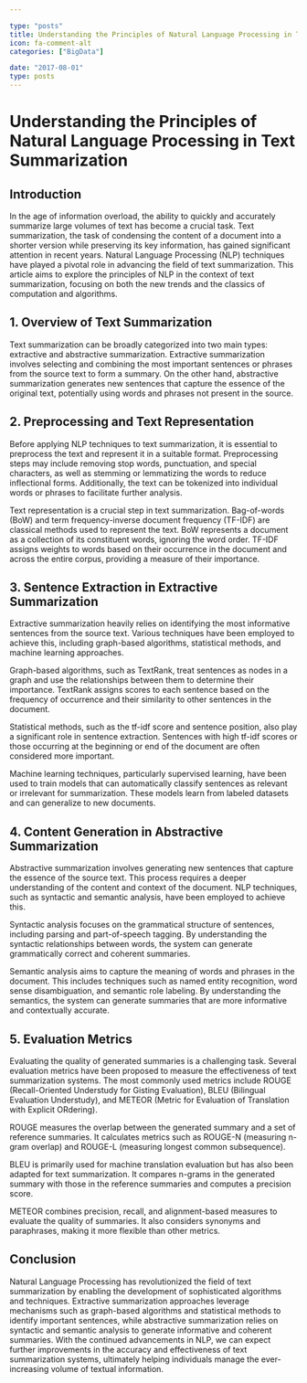 ```yaml
---

type: "posts"
title: Understanding the Principles of Natural Language Processing in Text Summarization
icon: fa-comment-alt
categories: ["BigData"]

date: "2017-08-01"
type: posts
---
```





# Understanding the Principles of Natural Language Processing in Text Summarization

## Introduction

In the age of information overload, the ability to quickly and accurately summarize large volumes of text has become a crucial task. Text summarization, the task of condensing the content of a document into a shorter version while preserving its key information, has gained significant attention in recent years. Natural Language Processing (NLP) techniques have played a pivotal role in advancing the field of text summarization. This article aims to explore the principles of NLP in the context of text summarization, focusing on both the new trends and the classics of computation and algorithms.

## 1. Overview of Text Summarization

Text summarization can be broadly categorized into two main types: extractive and abstractive summarization. Extractive summarization involves selecting and combining the most important sentences or phrases from the source text to form a summary. On the other hand, abstractive summarization generates new sentences that capture the essence of the original text, potentially using words and phrases not present in the source.

## 2. Preprocessing and Text Representation

Before applying NLP techniques to text summarization, it is essential to preprocess the text and represent it in a suitable format. Preprocessing steps may include removing stop words, punctuation, and special characters, as well as stemming or lemmatizing the words to reduce inflectional forms. Additionally, the text can be tokenized into individual words or phrases to facilitate further analysis.

Text representation is a crucial step in text summarization. Bag-of-words (BoW) and term frequency-inverse document frequency (TF-IDF) are classical methods used to represent the text. BoW represents a document as a collection of its constituent words, ignoring the word order. TF-IDF assigns weights to words based on their occurrence in the document and across the entire corpus, providing a measure of their importance.

## 3. Sentence Extraction in Extractive Summarization

Extractive summarization heavily relies on identifying the most informative sentences from the source text. Various techniques have been employed to achieve this, including graph-based algorithms, statistical methods, and machine learning approaches.

Graph-based algorithms, such as TextRank, treat sentences as nodes in a graph and use the relationships between them to determine their importance. TextRank assigns scores to each sentence based on the frequency of occurrence and their similarity to other sentences in the document.

Statistical methods, such as the tf-idf score and sentence position, also play a significant role in sentence extraction. Sentences with high tf-idf scores or those occurring at the beginning or end of the document are often considered more important.

Machine learning techniques, particularly supervised learning, have been used to train models that can automatically classify sentences as relevant or irrelevant for summarization. These models learn from labeled datasets and can generalize to new documents.

## 4. Content Generation in Abstractive Summarization

Abstractive summarization involves generating new sentences that capture the essence of the source text. This process requires a deeper understanding of the content and context of the document. NLP techniques, such as syntactic and semantic analysis, have been employed to achieve this.

Syntactic analysis focuses on the grammatical structure of sentences, including parsing and part-of-speech tagging. By understanding the syntactic relationships between words, the system can generate grammatically correct and coherent summaries.

Semantic analysis aims to capture the meaning of words and phrases in the document. This includes techniques such as named entity recognition, word sense disambiguation, and semantic role labeling. By understanding the semantics, the system can generate summaries that are more informative and contextually accurate.

## 5. Evaluation Metrics

Evaluating the quality of generated summaries is a challenging task. Several evaluation metrics have been proposed to measure the effectiveness of text summarization systems. The most commonly used metrics include ROUGE (Recall-Oriented Understudy for Gisting Evaluation), BLEU (Bilingual Evaluation Understudy), and METEOR (Metric for Evaluation of Translation with Explicit ORdering).

ROUGE measures the overlap between the generated summary and a set of reference summaries. It calculates metrics such as ROUGE-N (measuring n-gram overlap) and ROUGE-L (measuring longest common subsequence).

BLEU is primarily used for machine translation evaluation but has also been adapted for text summarization. It compares n-grams in the generated summary with those in the reference summaries and computes a precision score.

METEOR combines precision, recall, and alignment-based measures to evaluate the quality of summaries. It also considers synonyms and paraphrases, making it more flexible than other metrics.

## Conclusion

Natural Language Processing has revolutionized the field of text summarization by enabling the development of sophisticated algorithms and techniques. Extractive summarization approaches leverage mechanisms such as graph-based algorithms and statistical methods to identify important sentences, while abstractive summarization relies on syntactic and semantic analysis to generate informative and coherent summaries. With the continued advancements in NLP, we can expect further improvements in the accuracy and effectiveness of text summarization systems, ultimately helping individuals manage the ever-increasing volume of textual information.